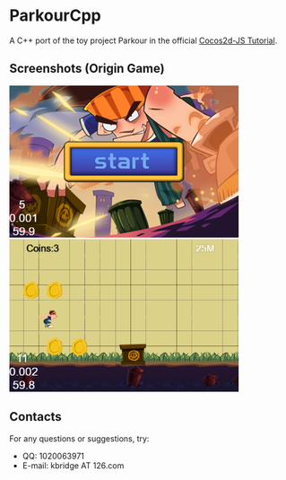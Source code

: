 # ParkourCpp

A C++ port of the toy project Parkour in the official [Cocos2d-JS Tutorial](http://cocos2d-x.org/docs/tutorials/javascript/javascript/index.html).

## Screenshots (Origin Game)

![Game Start](screenshot1.png)
![Game Running](screenshot2.png)

## Contacts

For any questions or suggestions, try:

- QQ: 1020063971
- E-mail: kbridge AT 126.com
